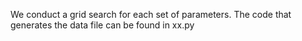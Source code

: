 We conduct a grid search for each set of parameters.
The code that generates the data file can be found in xx.py
